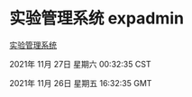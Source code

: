 # 实验管理系统 expadmin
[实验管理系统](http://59.174.24.190:56808/expadmin-782313d2-e1b1-4ea7-932e-3a55e6a1a4d0/)

2021年 11月 27日 星期六 00:32:35 CST

2021年 11月 26日 星期五 16:32:35 GMT
